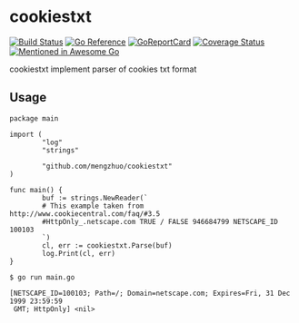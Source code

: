 # cookiestxt

[![Build Status](https://github.com/mengzhuo/cookiestxt/actions/workflows/go.yml/badge.svg)](https://github.com/mengzhuo/cookiestxt/actions)
[![Go Reference](https://pkg.go.dev/badge/github.com/mengzhuo/cookiestxt.svg)](https://pkg.go.dev/github.com/mengzhuo/cookiestxt)
[![GoReportCard](https://goreportcard.com/badge/github.com/mengzhuo/cookiestxt)](https://goreportcard.com/report/github.com/mengzhuo/cookiestxt)
[![Coverage Status](https://coveralls.io/repos/github/mengzhuo/cookiestxt/badge.svg?branch=master)](https://coveralls.io/github/mengzhuo/cookiestxt?branch=master)
[![Mentioned in Awesome Go](https://awesome.re/mentioned-badge-flat.svg)](https://github.com/avelino/awesome-go)

cookiestxt implement parser of cookies txt format

## Usage

```golang
package main

import (
        "log"
        "strings"

        "github.com/mengzhuo/cookiestxt"
)

func main() {
        buf := strings.NewReader(`
        # This example taken from http://www.cookiecentral.com/faq/#3.5
        #HttpOnly_.netscape.com TRUE / FALSE 946684799 NETSCAPE_ID 100103
        `)
        cl, err := cookiestxt.Parse(buf)
        log.Print(cl, err)
}
```

```
$ go run main.go 

[NETSCAPE_ID=100103; Path=/; Domain=netscape.com; Expires=Fri, 31 Dec 1999 23:59:59
 GMT; HttpOnly] <nil>
```
